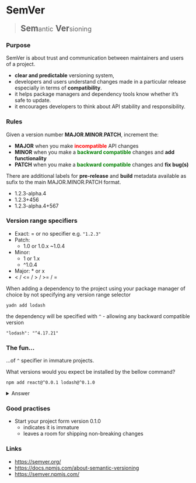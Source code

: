 # SemVer


> <span style="font-size: 1.6em">**Sem**<span style="font-size: 0.8em">antic</span> **Ver**<span style="font-size: 0.8em">sioning</span></span>

### Purpose

SemVer is about trust and communication between maintainers and users of a project.

- **clear and predictable** versioning system,
- developers and users understand changes made in a particular release especially in terms of **compatibility**.
- it helps package managers and dependency tools know whether it’s safe to update.
- it encourages developers to think about API stability and responsibility.

### Rules

Given a version number **MAJOR**.**MINOR**.**PATCH**, increment the:

- **MAJOR** when you make <span style="color: red">**incompatible**</span> API changes
- **MINOR** when you make a <span style="color: green">**backward compatible**</span> changes and **add functionality**
- **PATCH** when you make a <span style="color: green">**backward compatible**</span> changes and **fix bug(s)**

There are additional labels for **pre-release** and **build** metadata available as sufix to the main MAJOR.MINOR.PATCH format.
 - 1.2.3-alpha.4
 - 1.2.3+456
 - 1.2.3-alpha.4+567

### Version range specifiers

 - Exact: = or no specifier e.g. `"1.2.3"`
 - Patch:
   - 1.0 or 1.0.x ~1.0.4
 - Minor:
   - 1 or 1.x
   - ^1.0.4
 - Major: * or x
 -  < / <= / > / >= / =

When adding a dependency to the project using your package manager of choice by not specifying any version range selector

`yadn add lodash`

the dependency will be specified with `^` - allowing any backward compatible version

`"lodash": "^4.17.21"`

### The fun...
...of `^` specifier in immature projects.

What versions would you expect be installed by the bellow command?
```
npm add react@^0.0.1 lodash@^0.1.0
```

<details>
  <summary>Answer</summary>

The command uses `^` version range specifier which
the biggest version of particular major.

However, installed versions are:
 - lodash: `0.1.0` instead of newest `0.10.0`
 - react: `0.0.1` instead of newest `0.14.10`

In reality where using `^` there are more schemes of a version:

 - <span style="color: red">**MAJOR**</span>.<span style="color: green">**MINOR**</span>.<span style="color: orange">**PATCH**</span>
 - **0**.<span style="color: red">**MAJOR**</span>.<span style="color: green">**MINOR**</span>
 - **0**.**0**.<span style="color: red">**MAJOR**</span>

</details>

### Good practises

 - Start your project form version 0.1.0
   - indicates it is immature
   - leaves a room for shipping non-breaking changes

### Links
 - https://semver.org/
 - https://docs.npmjs.com/about-semantic-versioning
 - https://semver.npmjs.com/
